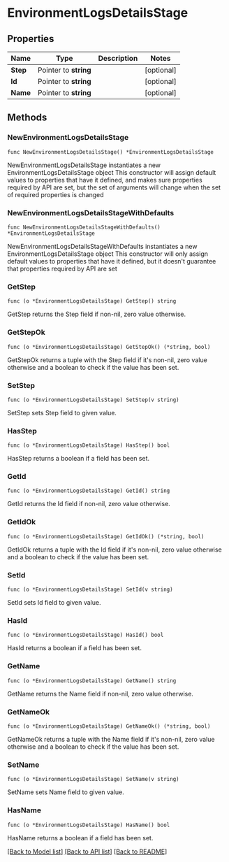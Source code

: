 # EnvironmentLogsDetailsStage

## Properties

Name | Type | Description | Notes
------------ | ------------- | ------------- | -------------
**Step** | Pointer to **string** |  | [optional] 
**Id** | Pointer to **string** |  | [optional] 
**Name** | Pointer to **string** |  | [optional] 

## Methods

### NewEnvironmentLogsDetailsStage

`func NewEnvironmentLogsDetailsStage() *EnvironmentLogsDetailsStage`

NewEnvironmentLogsDetailsStage instantiates a new EnvironmentLogsDetailsStage object
This constructor will assign default values to properties that have it defined,
and makes sure properties required by API are set, but the set of arguments
will change when the set of required properties is changed

### NewEnvironmentLogsDetailsStageWithDefaults

`func NewEnvironmentLogsDetailsStageWithDefaults() *EnvironmentLogsDetailsStage`

NewEnvironmentLogsDetailsStageWithDefaults instantiates a new EnvironmentLogsDetailsStage object
This constructor will only assign default values to properties that have it defined,
but it doesn't guarantee that properties required by API are set

### GetStep

`func (o *EnvironmentLogsDetailsStage) GetStep() string`

GetStep returns the Step field if non-nil, zero value otherwise.

### GetStepOk

`func (o *EnvironmentLogsDetailsStage) GetStepOk() (*string, bool)`

GetStepOk returns a tuple with the Step field if it's non-nil, zero value otherwise
and a boolean to check if the value has been set.

### SetStep

`func (o *EnvironmentLogsDetailsStage) SetStep(v string)`

SetStep sets Step field to given value.

### HasStep

`func (o *EnvironmentLogsDetailsStage) HasStep() bool`

HasStep returns a boolean if a field has been set.

### GetId

`func (o *EnvironmentLogsDetailsStage) GetId() string`

GetId returns the Id field if non-nil, zero value otherwise.

### GetIdOk

`func (o *EnvironmentLogsDetailsStage) GetIdOk() (*string, bool)`

GetIdOk returns a tuple with the Id field if it's non-nil, zero value otherwise
and a boolean to check if the value has been set.

### SetId

`func (o *EnvironmentLogsDetailsStage) SetId(v string)`

SetId sets Id field to given value.

### HasId

`func (o *EnvironmentLogsDetailsStage) HasId() bool`

HasId returns a boolean if a field has been set.

### GetName

`func (o *EnvironmentLogsDetailsStage) GetName() string`

GetName returns the Name field if non-nil, zero value otherwise.

### GetNameOk

`func (o *EnvironmentLogsDetailsStage) GetNameOk() (*string, bool)`

GetNameOk returns a tuple with the Name field if it's non-nil, zero value otherwise
and a boolean to check if the value has been set.

### SetName

`func (o *EnvironmentLogsDetailsStage) SetName(v string)`

SetName sets Name field to given value.

### HasName

`func (o *EnvironmentLogsDetailsStage) HasName() bool`

HasName returns a boolean if a field has been set.


[[Back to Model list]](../README.md#documentation-for-models) [[Back to API list]](../README.md#documentation-for-api-endpoints) [[Back to README]](../README.md)


